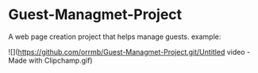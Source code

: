 # **Guest-Managmet-Project**

A web page creation project that helps manage guests.
example:

![](https://github.com/orrmb/Guest-Managmet-Project.git/Untitled video - Made with Clipchamp.gif)
